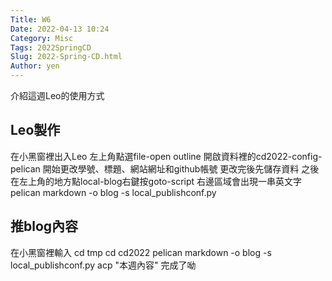 ```yaml
---
Title: W6
Date: 2022-04-13 10:24
Category: Misc
Tags: 2022SpringCD
Slug: 2022-Spring-CD.html
Author: yen
---
```


介紹這週Leo的使用方式

<!-- PELICAN_END_SUMMARY -->

Leo製作
----
在小黑窗裡出入Leo
左上角點選file-open outline
開啟資料裡的cd2022-config-pelican
開始更改學號、標題、網站網址和github帳號
更改完後先儲存資料
之後在左上角的地方點local-blog右鍵按goto-script
右邊區域會出現一串英文字
pelican markdown -o blog -s local_publishconf.py


推blog內容
----

在小黑窗裡輸入
cd tmp
cd cd2022
pelican markdown -o blog -s local_publishconf.py
acp "本週內容"
完成了呦

